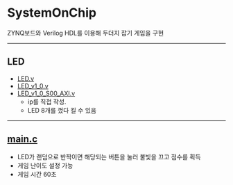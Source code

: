 # SystemOnChip

ZYNQ보드와 Verilog HDL를 이용해 두더지 잡기 게임을 구현

______

## LED
* [LED.v](LED.v)
* [LED_v1_0.v](LED_v1_0.v)
* [LED_v1_0_S00_AXI.v](LED_v1_0_S00_AXI.v)
  * ip를 직접 작성.
  * LED 8개를 껐다 킬 수 있음

______

## [main.c](main.c)
* LED가 랜덤으로 반짝이면 해당되는 버튼을 눌러 불빛을 끄고 점수를 획득
* 게임 난이도 설정 가능
* 게임 시간 60초
